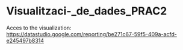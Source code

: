 # Visualitzaci-_de_dades_PRAC2

Acces to the visualization:
https://datastudio.google.com/reporting/be271c67-59f5-409a-acfd-e245497b8314
